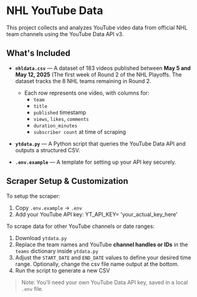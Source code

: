 # NHL YouTube Data

This project collects and analyzes YouTube video data from official NHL team channels using the YouTube Data API v3.

## What's Included

- **`nhldata.csv`** — A dataset of 183 videos published between **May 5 and May 12, 2025** (The first week of Round 2 of the NHL Playoffs. The dataset tracks the 8 NHL teams remaining in Round 2.
  - Each row represents one video, with columns for:
    - `team`
    - `title`
    - `published` timestamp
    - `views`, `likes`, `comments`
    - `duration_minutes`
    - `subscriber count` at time of scraping

- **`ytdata.py`** — A Python script that queries the YouTube Data API and outputs a structured CSV.

- **`.env.example`** — A template for setting up your API key securely.

## Scraper Setup & Customization

To setup the scraper:
1. Copy `.env.example` → `.env`
2. Add your YouTube API key:
  YT_API_KEY= 'your_actual_key_here'

To scrape data for other YouTube channels or date ranges:

1. Download `ytdata.py`
2. Replace the team names and YouTube **channel handles or IDs** in the `teams` dictionary inside `ytdata.py`
3. Adjust the `START_DATE` and `END_DATE` values to define your desired time range. Optionally, change the csv file name output at the bottom.
4. Run the script to generate a new CSV

> Note: You’ll need your own YouTube Data API key, saved in a local `.env` file.

